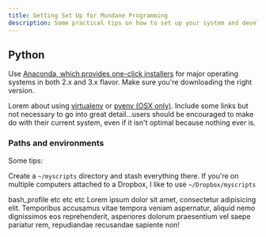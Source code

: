 ```yaml
---
title: Getting Set Up for Mundane Programming
description: Some practical tips on how to set up your system and development environment for more frictionless mundanity. 
---
```


## Python

Use [Anaconda, which provides one-click installers](http://continuum.io/downloads) for major operating systems in both 2.x and 3.x flavor. Make sure you're downloading the right version.

Lorem about using [virtualenv](https://virtualenv.pypa.io/en/latest/) or [pyenv (OSX only)](https://github.com/yyuu/pyenv). Include some links but not necessary to go into great detail...users should be encouraged to make do with their current system, even if it isn't optimal because nothing ever is.



### Paths and environments

Some tips:

Create a `~/myscripts` directory and stash everything there. If you're on multiple computers attached to a Dropbox, I like to use `~/Dropbox/myscripts`


bash_profile etc etc etc Lorem ipsum dolor sit amet, consectetur adipisicing elit. Temporibus accusamus vitae tempora veniam aspernatur, aliquid nemo dignissimos eos reprehenderit, asperiores dolorum praesentium vel saepe pariatur rem, repudiandae recusandae sapiente non!

